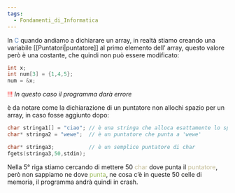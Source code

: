 ```yaml
---
tags:
  - Fondamenti_di_Informatica
---
```

In <font color="#4f81bd">C</font> quando andiamo a dichiarare un array, in realtà stiamo creando una variabile [[Puntatori|puntatore]] al primo elemento dell’ array, questo valore però è una costante, che quindi non può essere modificato: 

```C
int x;
int num[3] = {1,4,5};
num = &x; 
```
<font color="#ff0000">!!!</font> *In questo caso il programma darà errore*

è da notare come la dichiarazione di un puntatore non allochi spazio per un array, in caso fosse aggiunto dopo:
```C
char stringa1[] = "ciao"; // è una stringa che alloca esattamente lo spazio di ciao
char* stringa2 = "wewe";  // è un puntatore che punta a 'wewe'

char* stringa3;           // è un semplice puntatore di char
fgets(stringa3,50,stdin); 
```

Nella 5° riga stiamo cercando di mettere 50 <font color="#c4bd97">char</font> dove punta il <font color="#c4bd97">puntatore</font>, però non sappiamo ne dove <font color="#9bbb59">punta</font>, ne cosa c’è in queste 50 celle di memoria, il programma andrà quindi in crash.